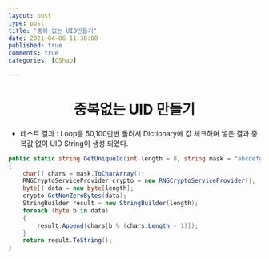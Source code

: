 ```yaml
---
layout: post
type: post
title: "중복 없는 UID만들기"
date: 2021-04-06 11:38:00
published: true
comments: true
categories: [CShap]

---
```



# <center>  중복없는 UID 만들기 </center> #  
 - 테스트 결과 : Loop를 50,100만번 돌려서 Dictionary에 값 체크하며 넣은 결과 중복값 없이 UID String이 생성 되었다.

```cs
public static string GetUniqueId(int length = 8, string mask = "abcdefghijklmnopqrstuvwxyzABCDEFGHIJKLMNOPQRSTUVWXYZ1234567890")
{
    char[] chars = mask.ToCharArray();
    RNGCryptoServiceProvider crypto = new RNGCryptoServiceProvider();
    byte[] data = new byte[length];
    crypto.GetNonZeroBytes(data);
    StringBuilder result = new StringBuilder(length);
    foreach (byte b in data)
    {
        result.Append(chars[b % (chars.Length - 1)]);
    }
    return result.ToString();
}
```

